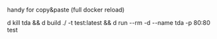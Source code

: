 handy for copy&paste (full docker reload)

d kill tda && d build ./ -t test:latest && d run --rm -d --name tda -p 80:80 test